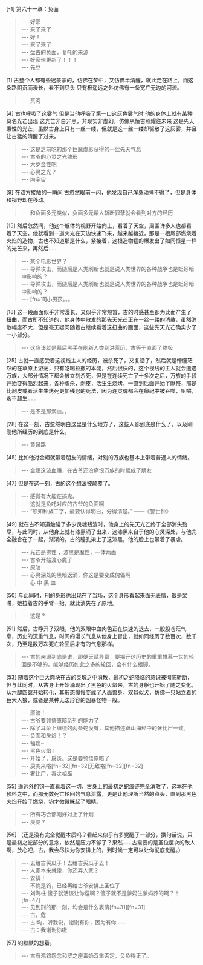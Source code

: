 
[-1] 第六十一章：负面
>--- 好耶<br>
>--- 来了来了<br>
>--- 好！<br>
>--- 来了来了<br>
>--- 盘古的负面，复吒的来源<br>
>--- 好家伙更新了！！！<br>
>--- 先登<br>

[1] 古整个人都有些迷蒙蒙的，仿佛在梦中，又仿佛半清醒，就此走在路上，而这条路阴沉而漫长，看不到尽头 只有极遥远之外仿佛有一条宽广无边的河流。
>--- 冥河<br>

[4] 古也呼吸了这雾气 但是当他呼吸了第一口这灰色雾气时 他的身体上就有某种莫名光芒出现 这光芒非白非黑，非现实非虚幻，仿佛从恒古照耀往未来 这是先天秉性的光芒，虽然古身上只有一丝一缕，但就是这一丝一缕却驱散了这灰雾，并且让古猛的清醒了过来。
>--- 这是之前吃的那个巨魔虚影获得的一丝先天气息<br>
>--- 古爷的心灵之光雏形<br>
>--- 大罗金性吧<br>
>--- 心灵之光？<br>
>--- 内宇宙<br>

[9] 在双方接触的一瞬间 古忽然眼前一闪，他发现自己浑身动弹不得了，但是身体和视野却在移动。
>--- 和负面多元类似，负面多元帮人斩断罪孽就会看到对方的经历<br>

[15] 然后忽然间，他这个躯体的视野开始向上，看着了天空，周围许多人也都看着了天空，他就看到一道火光在天边快速飞来，越来越接近，那是一根尾部燃烧着火焰的造物，古也不知道那是什么，紧接着，这根造物猛的爆发出了如同恒星一样的光芒来，再然后……
>--- 某个电影世界？<br>
>--- 导弹攻击，而随后是人类刷新也就是说人类世界的各种战争也是蚯蚓暗中影响的？<br>
>--- 导弹攻击，而随后是人类刷新也就是说人类世界的各种战争也是蚯蚓暗中影响的？<br>
>--- [fn=11]小男孩。。。<br>

[18] 这一段画面似乎非常漫长，又似乎非常短暂，古的时感甚至都为此而产生了扭曲，而古所不知道的，他身体中散发的那先天光芒正在一丝一缕的消散，虽然消散幅度不大，但是毫无疑问随着古继续看着这扭曲的画面，这些先天光芒确实少了一小部分。
>--- 这应该就是幕后黑手在刷新人类到洪荒历，古等于直面了终极<br>

[25] 古就一直感受着这视线主人的经历，被杀死了，又复活了，然后就是懵懂茫然的在草原上游荡，只有吃喝拉撒的本能，然后很快的，这个视线的主人就会遭遇万族，大部分情况下都会被立刻杀死，但是在连续死亡了十多次之后，万族的手段开始变得酷烈起来，各种虐杀，剥皮，活生生烧烤，一直到后面开始了献祭，那是比剥皮或者活生生烤死更加残忍的死法，因为连灵魂都会在祭祀中被吞噬，咀嚼，永不超生……
>--- 是不是那滴血。。<br>

[28] 在这一刻，古忽然明白这里是什么地方了，这些人影到底是什么了，以及刚刚他所经历的到底是什么。
>--- 黄泉路<br>

[45] 比如他对金翅就带着朋友的情绪，对别的万族也基本上带着普通人的情绪。
>--- 金翅这波血赚，在古爷还没痛恨万族的时候成了朋友<br>

[47] 但是在这一刻，古的这个想法被颠覆了。
>--- 感觉有大能在搞鬼。<br>
>--- 这就是负吒对应的古爷的负面啊<br>
>--- “须知种族二字，最要认得明白，分得清楚。”
——《警世钟》<br>

[49] 就在古不知道触碰了多少灵魂残渣时，他身上的先天光芒终于全部消失殆尽，与此同时，从他身上就有漆黑涌了出来，这漆黑来自于他的心灵深处，与他完全融合在了一起，渐渐的，古的瞳孔染上了这漆黑，他的脸上也带着了暴虐。
>--- 光芒是佛性 ，漆黑是魔性，一体两面<br>
>--- 古爷开始渡心魔了<br>
>--- 原暗<br>
>--- 心灵深处的黑暗返涌，你这是要变成傀儡啊<br>
>--- 心 中 黑 血<br>

[50] 与此同时，刑的身形也出现在了当场，这个身形看起来面无表情，很是呆滞，她拉着古的手臂一抬，就此消失在了原地。
>--- 这是？<br>

[51] 然后，古睁开了双眼，他的双眼中血肉色正在快速的退去，一股股苍茫气息，历史的沉重气息，时间的漫长气息从他身上冒出，就如同经历了数百次，数千次，乃至是数万次死亡轮回后才有的气息那样。
>--- 古的来源到底是谁，即便天赋异禀，要揭开这历史的重重帷幕一世的轮回是不够的。能够经历如此之多的轮回，会有什么根脚。<br>

[53] 随着这个巨大肉块在古的灵魂之中消散，最初之蛇降临的意识被彻底斩断，但与此同时，从古身上开始涌现出了黑色的火焰来，古的身躯也开始了随之变化，从六腿四翼开始转化，其形态慢慢变成了人面兽身，双耳似犬，仿佛一只站立着的巨大人狼，或者是某种无法形容的凶暴怪物一般。
>--- 原暗！<br>
>--- 古爷要领悟原暗系列的能力了<br>
>--- 除了耳朵上缠绕的两条蛇没有，其他描述跟山海经中的奢比尸一致。<br>
>--- 负面和戾焰！？<br>
>--- 福瑞~<br>
>--- 黑色火焰！<br>
>--- 开始了，戾炎。这是要领悟原暗了<br>
>--- 戾炎来咯[fn=32][fn=32]无敌咯[fn=32][fn=32]<br>
>--- 奢比尸，毒之祖巫<br>

[55] 遥远外的钧一直看着这一切，古身上的最初之蛇痕迹完全消散了，这本在他预料之中，而那无数死亡轮回的气息泄露，更是让他理所当然的点头，直到那黑色火焰开始了燃烧，钧才微微眯起了眼睛。
>--- 所有巧合都刚好对上了计划<br>
>--- 戾炎？<br>

[56] （还是没有完全觉醒本质吗？看起来似乎有多觉醒了一部分，换句话说，只是最初之蛇部分的意念，依然是压力不够了？果然……古需要的是圣位层次的敌人啊，放心吧，古，我会尽快为你安排上的，到时候一定可以让你彻底觉醒。）
>--- 去给古买瓜子！去给古买瓜子去！<br>
>--- 人家本来就傻，你还弄人家？<br>
>--- 安排！<br>
>--- 不愧是钧，已经再给古爷安排上圣位了<br>
>--- 刘海柱:傻子就活该让你逗啊？傻子就不是爹妈生爹妈养的啊？！[fn=47]<br>
>--- 见到刑的那一刻，均会是什么表情[fn=31][fn=31]<br>
>--- 古，危<br>
>--- 古:均，听我说，谢谢有你，因为有你……<br>
>--- 古：我谢谢你嗷<br>

[57] 钧默默的想着。
>--- 古有鸿钧怨念和罗之座毒奶双重否定，负负得正了。<br>
